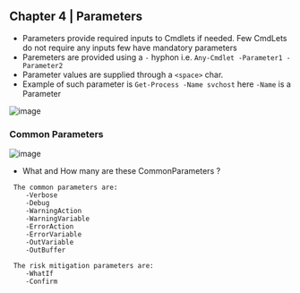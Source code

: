 ## Chapter 4 | Parameters

* Parameters provide required inputs to Cmdlets if needed. Few CmdLets do not require any inputs few have mandatory parameters
* Paremeters are provided using a `-` hyphon i.e. `Any-Cmdlet -Parameter1 -Parameter2`
* Parameter values are supplied through a `<space>` char.
* Example of such parameter is `Get-Process -Name svchost` here `-Name` is a Parameter

![image](https://user-images.githubusercontent.com/13016162/50883084-fa1edb00-140c-11e9-873e-1bd549a2f2f2.png)

### Common Parameters

![image](https://user-images.githubusercontent.com/13016162/50883162-48cc7500-140d-11e9-91cd-35b15bb1d2a6.png)

* What and How many are these CommonParameters ?

```
 The common parameters are:
    -Verbose
    -Debug
    -WarningAction
    -WarningVariable
    -ErrorAction
    -ErrorVariable
    -OutVariable
    -OutBuffer
    
 The risk mitigation parameters are:
    -WhatIf
    -Confirm
```


